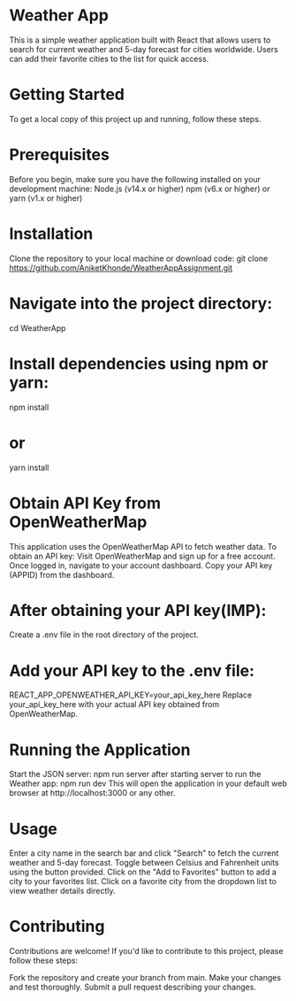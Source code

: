 # Weather App
This is a simple weather application built with React that allows users to search for current weather and 5-day forecast for cities worldwide. Users can add their favorite cities to the list for quick access.

# Getting Started
To get a local copy of this project up and running, follow these steps.

# Prerequisites
Before you begin, make sure you have the following installed on your development machine:
Node.js (v14.x or higher)
npm (v6.x or higher) or yarn (v1.x or higher)

# Installation
Clone the repository to your local machine or download code:
git clone https://github.com/AniketKhonde/WeatherAppAssignment.git

# Navigate into the project directory:
cd WeatherApp

# Install dependencies using npm or yarn:
npm install
# or
yarn install

# Obtain API Key from OpenWeatherMap
This application uses the OpenWeatherMap API to fetch weather data. To obtain an API key:
Visit OpenWeatherMap and sign up for a free account.
Once logged in, navigate to your account dashboard.
Copy your API key (APPID) from the dashboard.

# After obtaining your API key(IMP):
Create a .env file in the root directory of the project.

# Add your API key to the .env file:
REACT_APP_OPENWEATHER_API_KEY=your_api_key_here
Replace your_api_key_here with your actual API key obtained from OpenWeatherMap.


# Running the Application
Start the JSON server:
npm run server
after starting server to run the Weather app:
npm run dev
This will open the application in your default web browser at http://localhost:3000 or any other.

# Usage
Enter a city name in the search bar and click "Search" to fetch the current weather and 5-day forecast.
Toggle between Celsius and Fahrenheit units using the button provided.
Click on the "Add to Favorites" button to add a city to your favorites list.
Click on a favorite city from the dropdown list to view weather details directly.

# Contributing
Contributions are welcome! If you'd like to contribute to this project, please follow these steps:

Fork the repository and create your branch from main.
Make your changes and test thoroughly.
Submit a pull request describing your changes.
